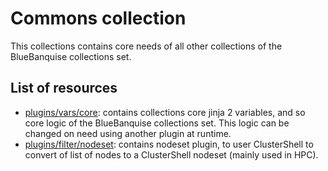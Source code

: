# Commons collection

This collections contains core needs of all other collections of the BlueBanquise collections set.

## List of resources

* [plugins/vars/core](plugins/vars/core): contains collections core jinja 2 variables, and so core logic of the BlueBanquise collections set. This logic can be changed on need using another plugin at runtime.
* [plugins/filter/nodeset](plugins/filter/nodeset): contains nodeset plugin, to user ClusterShell to convert of list of nodes to a ClusterShell nodeset (mainly used in HPC).

